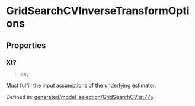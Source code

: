 # GridSearchCVInverseTransformOptions

## Properties

### Xt?

> `any`

Must fulfill the input assumptions of the underlying estimator.

Defined in:  [generated/model\_selection/GridSearchCV.ts:775](https://github.com/transitive-bullshit/scikit-learn-ts/blob/92ab806/packages/sklearn/src/generated/model_selection/GridSearchCV.ts#L775)
